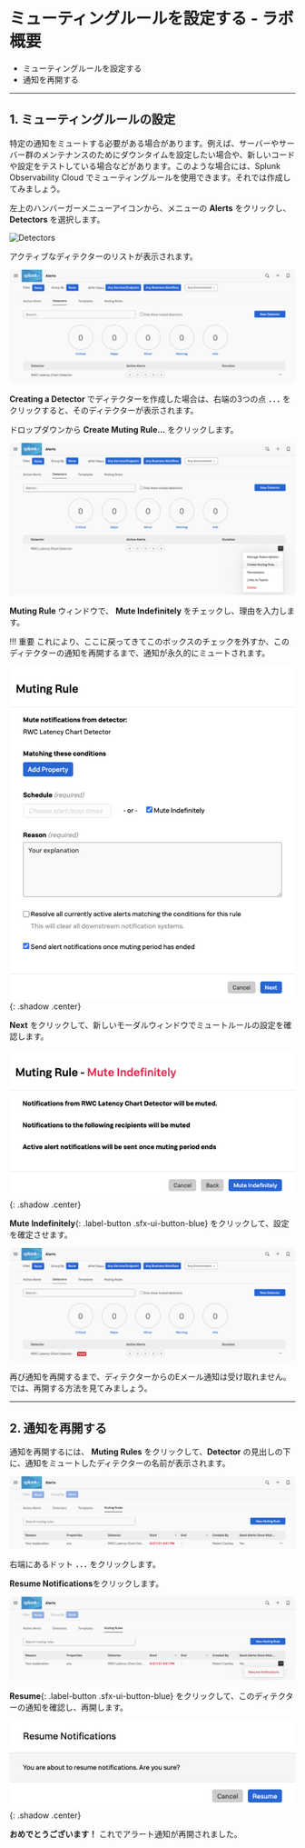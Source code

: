 # ミューティングルールを設定する - ラボ概要

* ミューティングルールを設定する
* 通知を再開する
  
---

## 1. ミューティングルールの設定

特定の通知をミュートする必要がある場合があります。例えば、サーバーやサーバー群のメンテナンスのためにダウンタイムを設定したい場合や、新しいコードや設定をテストしている場合などがあります。このような場合には、Splunk Observability Cloud でミューティングルールを使用できます。それでは作成してみましょう。

左上のハンバーガーメニューアイコンから、メニューの **Alerts** をクリックし、**Detectors** を選択します。

![Detectors](.../images/detectors/detectors-menu.png)

アクティブなディテクターのリストが表示されます。

![Detectors](../images/detectors/detector-list.png)

**Creating a Detector** でディテクターを作成した場合は、右端の3つの点 **`...`** をクリックすると、そのディテクターが表示されます。

ドロップダウンから **Create Muting Rule...** をクリックします。

![Create Muting Rule](../images/detectors/create-muting-rule.png)

**Muting Rule** ウィンドウで、 **Mute Indefinitely** をチェックし、理由を入力します。

!!! 重要
    これにより、ここに戻ってきてこのボックスのチェックを外すか、このディテクターの通知を再開するまで、通知が永久的にミュートされます。

![Mute Indefinitely](../images/detectors/mute-indefinitely.png){: .shadow .center}

**Next** をクリックして、新しいモーダルウィンドウでミュートルールの設定を確認します。

![Confirm Rule](../images/detectors/confirm-rule.png){: .shadow .center}

**Mute Indefinitely**{: .label-button .sfx-ui-button-blue} をクリックして、設定を確定させます。

![List muted rule](../images/detectors/alert-muted.png)

再び通知を再開するまで、ディテクターからのEメール通知は受け取れません。では、再開する方法を見てみましょう。

---

## 2. 通知を再開する

通知を再開するには、 **Muting Rules** をクリックして、**Detector** の見出しの下に、通知をミュートしたディテクターの名前が表示されます。

![Resume](../images/detectors/muting-rules-menu.png)

右端にあるドット **`...`** をクリックします。

**Resume Notifications**をクリックします。

![Resume](../images/detectors/muting-list.png)

**Resume**{: .label-button .sfx-ui-button-blue} をクリックして、このディテクターの通知を確認し、再開します。

![Resume](../images/detectors/resume.png){: .shadow .center}

**おめでとうございます！** これでアラート通知が再開されました。
